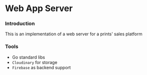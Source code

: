 # Web App Server

### Introduction

This is an implementation of a web server for a prints' sales platform

### Tools

- Go standard libs
- `Cloudinary` for storage
- `Firebase` as backend support
